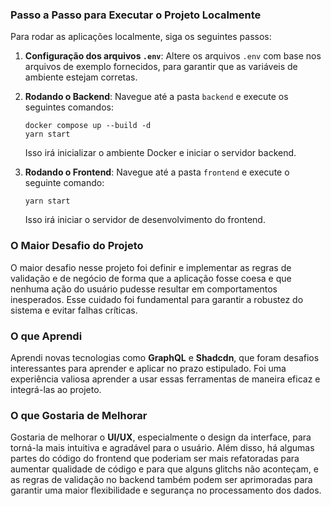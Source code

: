 ### Passo a Passo para Executar o Projeto Localmente

Para rodar as aplicações localmente, siga os seguintes passos:

1. **Configuração dos arquivos `.env`**:
   Altere os arquivos `.env` com base nos arquivos de exemplo fornecidos, para garantir que as variáveis de ambiente estejam corretas.

2. **Rodando o Backend**:
   Navegue até a pasta `backend` e execute os seguintes comandos:

   ```
   docker compose up --build -d
   yarn start
   ```

   Isso irá inicializar o ambiente Docker e iniciar o servidor backend.

3. **Rodando o Frontend**:
   Navegue até a pasta `frontend` e execute o seguinte comando:

   ```
   yarn start
   ```

   Isso irá iniciar o servidor de desenvolvimento do frontend.

### O Maior Desafio do Projeto

O maior desafio nesse projeto foi definir e implementar as regras de validação e de negócio de forma que a aplicação fosse coesa e que nenhuma ação do usuário pudesse resultar em comportamentos inesperados. Esse cuidado foi fundamental para garantir a robustez do sistema e evitar falhas críticas.

### O que Aprendi

Aprendi novas tecnologias como **GraphQL** e **Shadcdn**, que foram desafios interessantes para aprender e aplicar no prazo estipulado. Foi uma experiência valiosa aprender a usar essas ferramentas de maneira eficaz e integrá-las ao projeto.

### O que Gostaria de Melhorar

Gostaria de melhorar o **UI/UX**, especialmente o design da interface, para torná-la mais intuitiva e agradável para o usuário. Além disso, há algumas partes do código do frontend que poderiam ser mais refatoradas para aumentar qualidade de código e para que alguns glitchs não aconteçam, e as regras de validação no backend também podem ser aprimoradas para garantir uma maior flexibilidade e segurança no processamento dos dados.
